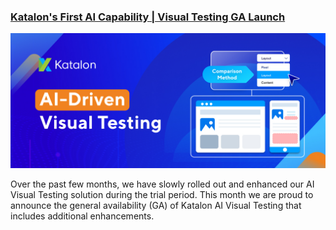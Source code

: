 ### [Katalon's First AI Capability | Visual Testing GA Launch](https://katalon.com/visual-testing?utm_source=katalon&utm_medium=in-app-best-prac&utm_campaign=visual-testing)

 <img src="https://github.com/katalon-studio/docs-images/raw/master/katalon-studio/docs/ks-start-page/SP%20Best%20Practice%20(1).jpg">
 
Over the past few months, we have slowly rolled out and enhanced our AI Visual Testing solution during the trial period. This month we are proud to announce the general availability (GA) of Katalon AI Visual Testing that includes additional enhancements.

